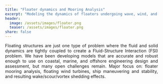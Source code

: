 ```yaml
---
title: "Floater dynamics and Mooring Analysis"
excerpt: "Modeling the dynamics of floaters undergoing wave, wind, and current effects."
header:
  image: /assets/images/floater.png
  teaser: /assets/images/floater.png
share: false
---
```


<p style="text-align: justify;">
Floating structures are just one type of problem where the fluid and solid dynamics are tightly coupled to create a Fluid-Structure Interaction (FSI) problem. We have been developing models that are accurate and robust enough to use on coastal, marine, and offshore engineering design and assessment, but many open challenges remain. Major focus on: floater mooring analysis, floating wind turbines, ship maneuvering and stability, and resulting wake/scour/vortex shedding effects.
</p>
